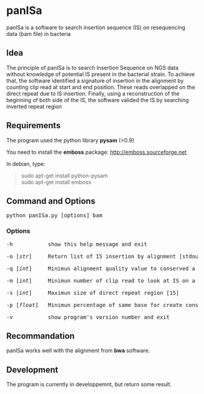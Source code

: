 # panISa
panISa is a software to search insertion sequence (IS) on resequencing data (bam file) in bacteria

## Idea
The principle of panISa is to search Insertion Sequence on NGS data without knowledge of potential IS present in the bacterial strain.
To achieve that, the software identified a signature of insertion in the alignment by counting clip read at start and end position. 
These reads overlapped on the direct repeat due to IS insertion.
Finally, using a reconstruction of the beginning of both side of the IS, the software valided the IS by searching inverted repeat region

## Requirements
The program used the python library **pysam** (>0.9)

You need to install the **emboss** package:
http://emboss.sourceforge.net

In debian, type:
> sudo apt-get install python-pysam<br />
> sudo apt-get install emboss 

## Command and Options
<pre>python panISa.py [options] bam</pre>

### Options
<pre>-h           show this help message and exit<br />
-o [<i>str</i>]     Return list of IS insertion by alignment [stdout]<br />
-q [<i>int</i>]     Minimun alignment quality value to conserved a clip read [20]<br />
-m [<i>int</i>]     Minimun number of clip read to look at IS on a position [5]<br />
-s [<i>int</i>]     Maximun size of direct repeat region [15]<br />
-p [<i>float</i>]   Minimun percentage of same base for create consensus [0.8]<br />
-v           show program's version number and exit<br /></pre>

## Recommandation
panISa works well with the alignment from **bwa** software.


## Development
The program is currently in developpemnt, but return some result.
